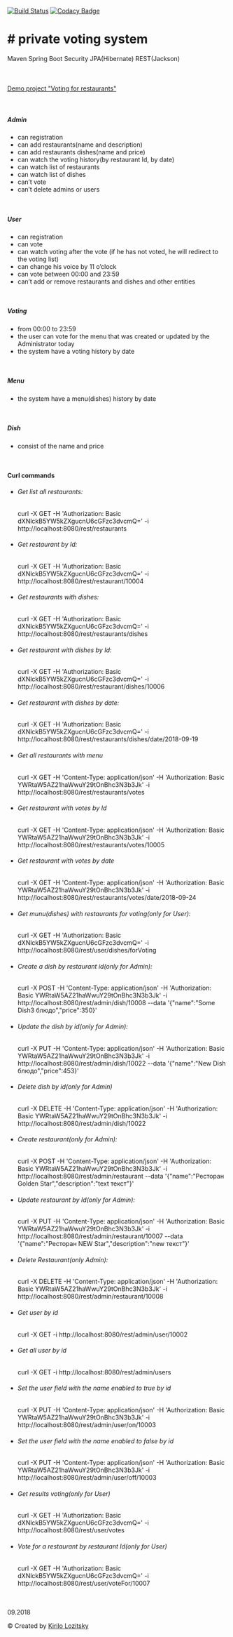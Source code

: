 [![Build Status](https://travis-ci.org/Lozitsky/voting.svg?branch=master)](https://travis-ci.org/Lozitsky/voting)
[![Codacy Badge](https://api.codacy.com/project/badge/Grade/d7874e7f975c4b82ad5f3aa5a605d823)](https://www.codacy.com/app/Lozitsky/voting?utm_source=github.com&amp;utm_medium=referral&amp;utm_content=Lozitsky/voting&amp;utm_campaign=Badge_Grade)

<h1># private voting system</h1>
Maven Spring Boot Security JPA(Hibernate) REST(Jackson)
<br>
<br>
<br>
<br>
<a href="https://voting-rest.herokuapp.com">Demo project "Voting for restaurants"</a>
<br>
<br>
<br>
<h5>Admin</h5>
<ul>
<li>can registration</li>
<li>can add restaurants(name and description)</li>
<li>can add restaurants dishes(name and price)</li>
<li>can watch the voting history(by restaurant Id, by date)</li>
<li>can watch list of restaurants</li>
<li>can watch list of dishes</li>
<li>can’t vote</li>
<li>can’t delete admins or users</li>
</ul>
<br>
<h5>User</h5>
<ul>
<li>can registration</li>
<li>can vote</li>
<li>can watch voting after the vote (if he has not voted, he will redirect to the voting list)</li>
<li>can change his voice by 11 o’clock</li>
<li>can vote between 00:00 and 23:59</li>
<li>can’t add or remove restaurants and dishes and other entities</li>
</ul>
<br>
<h5>Voting</h5>
<ul>
<li>from 00:00 to 23:59</li>
<li>the user can vote for the menu that was created or updated by the Administrator today</li>
<li>the system have a voting history by date</li>
</ul>
<br>
<h5>Menu</h5>
<ul>
<li>the system have a menu(dishes) history by date</li>
</ul>
<br>
<h5>Dish</h5>
<ul>
<li>consist of the name and price</li>
</ul>
<br>
<h4>Curl commands</h4>
<ul>
<li>
<h6>Get list all restaurants:</h6>
curl -X GET -H 'Authorization: Basic dXNlckB5YW5kZXgucnU6cGFzc3dvcmQ=' -i http://localhost:8080/rest/restaurants
</li>
<li>
<h6>Get restaurant by Id:</h6>
curl -X GET -H 'Authorization: Basic dXNlckB5YW5kZXgucnU6cGFzc3dvcmQ=' -i http://localhost:8080/rest/restaurant/10004
</li>
<li>
<h6>Get restaurants with dishes:</h6>
curl -X GET -H 'Authorization: Basic dXNlckB5YW5kZXgucnU6cGFzc3dvcmQ=' -i http://localhost:8080/rest/restaurants/dishes
</li>
<li>
<h6>Get restaurant with dishes by Id:</h6>
curl -X GET -H 'Authorization: Basic dXNlckB5YW5kZXgucnU6cGFzc3dvcmQ=' -i http://localhost:8080/rest/restaurant/dishes/10006
</li>
<li>
<h6>Get restaurant with dishes by date:</h6>
curl -X GET -H 'Authorization: Basic dXNlckB5YW5kZXgucnU6cGFzc3dvcmQ=' -i http://localhost:8080/rest/restaurants/dishes/date/2018-09-19
</li>
<li>
<h6>Get all restaurants with menu</h6>
curl -X GET -H 'Content-Type: application/json' -H 'Authorization: Basic YWRtaW5AZ21haWwuY29tOnBhc3N3b3Jk' -i http://localhost:8080/rest/restaurants/votes
</li>
<li>
<h6>Get restaurant with votes by Id</h6>
curl -X GET -H 'Content-Type: application/json' -H 'Authorization: Basic YWRtaW5AZ21haWwuY29tOnBhc3N3b3Jk' -i http://localhost:8080/rest/restaurants/votes/10005
</li>
<li>
<h6>Get restaurant with votes by date</h6>
curl -X GET -H 'Content-Type: application/json' -H 'Authorization: Basic YWRtaW5AZ21haWwuY29tOnBhc3N3b3Jk' -i http://localhost:8080/rest/restaurants/votes/date/2018-09-24
</li>
<li>
<h6>Get munu(dishes) with restaurants for voting(only for User):</h6>
curl -X GET -H 'Authorization: Basic dXNlckB5YW5kZXgucnU6cGFzc3dvcmQ=' -i http://localhost:8080/rest/user/dishes/forVoting
</li>
<li>
<h6>Create a dish by restaurant id(only for Admin):</h6>
curl -X POST -H 'Content-Type: application/json' -H 'Authorization: Basic YWRtaW5AZ21haWwuY29tOnBhc3N3b3Jk' -i http://localhost:8080/rest/admin/dish/10008 --data '{"name":"Some Dish3 блюдо","price":350}'
</li>
<li>
<h6>Update the dish by id(only for Admin):</h6>
curl -X PUT -H 'Content-Type: application/json' -H 'Authorization: Basic YWRtaW5AZ21haWwuY29tOnBhc3N3b3Jk' -i http://localhost:8080/rest/admin/dish/10022 --data '{"name":"New Dish блюдо","price":453}'
</li>
<li>
<h6>Delete dish by id(only for Admin)</h6>
curl -X DELETE -H 'Content-Type: application/json' -H 'Authorization: Basic YWRtaW5AZ21haWwuY29tOnBhc3N3b3Jk' -i http://localhost:8080/rest/admin/dish/10022
</li>
<li>
<h6>Create restaurant(only for Admin):</h6>
curl -X POST -H 'Content-Type: application/json' -H 'Authorization: Basic YWRtaW5AZ21haWwuY29tOnBhc3N3b3Jk' -i http://localhost:8080/rest/admin/restaurant --data '{"name":"Ресторан Golden Star","description":"text текст"}'
</li>
<li>
<h6>Update restaurant by Id(only for Admin):</h6>
curl -X PUT -H 'Content-Type: application/json' -H 'Authorization: Basic YWRtaW5AZ21haWwuY29tOnBhc3N3b3Jk' -i http://localhost:8080/rest/admin/restaurant/10007 --data '{"name":"Ресторан NEW Star","description":"new текст"}'
</li>
<li>
<h6>Delete Restaurant(only Admin):</h6>
curl -X DELETE -H 'Content-Type: application/json' -H 'Authorization: Basic YWRtaW5AZ21haWwuY29tOnBhc3N3b3Jk' -i http://localhost:8080/rest/admin/restaurant/10008
</li>
<li>
<h6>Get user by id</h6>
curl -X GET -i http://localhost:8080/rest/admin/user/10002
</li>
<li>
<h6>Get all user by id</h6>
curl -X GET -i http://localhost:8080/rest/admin/users
</li>
<li>
<h6>Set the user field with the name enabled to true by id</h6>
curl -X PUT -H 'Content-Type: application/json' -H 'Authorization: Basic YWRtaW5AZ21haWwuY29tOnBhc3N3b3Jk' -i http://localhost:8080/rest/admin/user/on/10003
</li>
<li>
<h6>Set the user field with the name enabled to false by id</h6>
curl -X PUT -H 'Content-Type: application/json' -H 'Authorization: Basic YWRtaW5AZ21haWwuY29tOnBhc3N3b3Jk' -i http://localhost:8080/rest/admin/user/off/10003
</li>
<li>
<h6>Get results voting(only for User)</h6>
curl -X GET -H 'Authorization: Basic dXNlckB5YW5kZXgucnU6cGFzc3dvcmQ=' -i http://localhost:8080/rest/user/votes
</li>
<li>
<h6>Vote for a restaurant by restaurant Id(only for User)</h6>
curl -X GET -H 'Authorization: Basic dXNlckB5YW5kZXgucnU6cGFzc3dvcmQ=' -i http://localhost:8080/rest/user/voteFor/10007
<h6></h6>
</li>
</ul>
<br>
<footer>09.2018
  <p>&copy; Created by <a href="https://github.com/Lozitsky" target="_blank">Kirilo Lozitsky</a></p>
</footer>